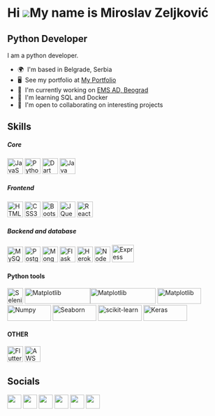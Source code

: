 Hi ![](https://user-images.githubusercontent.com/18350557/176309783-0785949b-9127-417c-8b55-ab5a4333674e.gif)My name is Miroslav Zeljković
==========================================================================================================================================

Python Developer
----------------

I am a python developer.

*   🌍  I'm based in Belgrade, Serbia
*   🖥️  See my portfolio at [My Portfolio](https://wiola09.github.io/Miroslav_Zeljkovic_sajt/)
*   🚀  I'm currently working on [EMS AD, Beograd](http://www.ems.rs/)
*   🧠  I'm learning SQL and Docker
*   🤝  I'm open to collaborating on interesting projects
## Skills 

<p align="left">

   ##### Core
   <a href="https://developer.mozilla.org/en-US/docs/Web/JavaScript" target="_blank" rel="noreferrer"><img src="https://raw.githubusercontent.com/danielcranney/readme-generator/main/public/icons/skills/javascript-colored.svg" width="36" height="36" alt="JavaScript" /></a>
<a href="https://www.python.org/" target="_blank" rel="noreferrer"><img src="https://raw.githubusercontent.com/danielcranney/readme-generator/main/public/icons/skills/python-colored.svg" width="36" height="36" alt="Python" /></a>
   <a href="https://dart.dev/" target="_blank" rel="noreferrer"><img src="https://raw.githubusercontent.com/danielcranney/readme-generator/main/public/icons/skills/dart-colored.svg" width="36" height="36" alt="Dart" /></a>
   <a href="https://www.oracle.com/java/" target="_blank" rel="noreferrer"><img src="https://raw.githubusercontent.com/danielcranney/readme-generator/main/public/icons/skills/java-colored.svg" width="36" height="36" alt="Java" /></a>
  
##### Frontend

<a href="https://developer.mozilla.org/en-US/docs/Glossary/HTML5" target="_blank" rel="noreferrer"><img src="https://raw.githubusercontent.com/danielcranney/readme-generator/main/public/icons/skills/html5-colored.svg" width="36" height="36" alt="HTML5" /></a>
<a href="https://www.w3.org/TR/CSS/#css" target="_blank" rel="noreferrer"><img src="https://raw.githubusercontent.com/danielcranney/readme-generator/main/public/icons/skills/css3-colored.svg" width="36" height="36" alt="CSS3" /></a>
<a href="https://getbootstrap.com/" target="_blank" rel="noreferrer"><img src="https://raw.githubusercontent.com/danielcranney/readme-generator/main/public/icons/skills/bootstrap-colored.svg" width="36" height="36" alt="Bootstrap" /></a>
<a href="https://jquery.com/" target="_blank" rel="noreferrer"><img src="https://raw.githubusercontent.com/danielcranney/readme-generator/main/public/icons/skills/jquery-colored.svg" alt="JQuery" width="36" height="36"></a>
<a href="https://reactjs.org/" target="_blank" rel="noreferrer"><img src="https://raw.githubusercontent.com/danielcranney/readme-generator/main/public/icons/skills/react-colored.svg" width="36" height="36" alt="React" /></a>
   

   ##### Backend and database
   
  <a href="https://www.mysql.com/" target="_blank" rel="noreferrer"><img src="https://raw.githubusercontent.com/danielcranney/readme-generator/main/public/icons/skills/mysql-colored.svg" width="36" height="36" alt="MySQL" /></a>
<a href="https://www.postgresql.org/" target="_blank" rel="noreferrer"><img src="https://raw.githubusercontent.com/danielcranney/readme-generator/main/public/icons/skills/postgresql-colored.svg" width="36" height="36" alt="PostgreSQL" /></a>
   <a href="https://www.mongodb.com/" target="_blank" rel="noreferrer"><img src="https://raw.githubusercontent.com/danielcranney/readme-generator/main/public/icons/skills/mongodb-colored.svg" width="36" height="36" alt="MongoDB" /></a>
<a href="https://flask.palletsprojects.com/en/2.2.x/" target="_blank" rel="noreferrer"><img src="https://raw.githubusercontent.com/danielcranney/readme-generator/main/public/icons/skills/flask-colored.svg" width="36" height="36" alt="Flask" /></a>
<a href="https://www.heroku.com/" target="_blank" rel="noreferrer"><img src="https://raw.githubusercontent.com/danielcranney/readme-generator/main/public/icons/skills/heroku-colored.svg" width="36" height="36" alt="Heroku" /></a> 
<a href="https://nodejs.org/en/" target="_blank" rel="noreferrer"><img src="https://raw.githubusercontent.com/danielcranney/readme-generator/main/public/icons/skills/nodejs-colored.svg" width="36" height="36" alt="NodeJS" /></a>
<a href="https://expressjs.com/" target="_blank" rel="noreferrer"><img src="https://raw.githubusercontent.com/danielcranney/readme-generator/main/public/icons/skills/express-colored.svg" width="50" height="40" alt="Express" /></a>
</p>

#### Python tools
<a href="https://www.selenium.dev/" target="_blank" rel="noreferrer"><img src="https://camo.githubusercontent.com/4b95df4d6ca7a01afc25d27159804dc5a7d0df41d8131aaf50c9f84847dfda21/68747470733a2f2f73656c656e69756d2e6465762f696d616765732f73656c656e69756d5f6c6f676f5f7371756172655f677265656e2e706e67" width="36" height="36" alt="Selenium" /></a>
<a href="https://matplotlib.org/" target="_blank" rel="noreferrer"><img src="https://matplotlib.org/_static/images/logo2.svg" width="150" height="36" alt="Matplotlib" /></a><a href="https://www.tensorflow.org/" target="_blank" rel="noreferrer"><img src="https://www.gstatic.com/devrel-devsite/prod/vdbc400b97a86c8815ab6ee057e8dc91626aee8cf89b10f7d89037e5a33539f53/tensorflow/images/lockup.svg" width="150" height="36" alt="Matplotlib" /></a>
<a href="https://pandas.pydata.org/" target="_blank" rel="noreferrer"><img src="https://pandas.pydata.org/docs/_static/pandas.svg" width="100" height="36" alt="Matplotlib" /></a>
<a href="https://numpy.org/" target="_blank" rel="noreferrer"><img src="https://numpy.org/doc/stable/_static/numpylogo.svg" width="100" height="36" alt="Numpy" /></a>
<a href="https://seaborn.pydata.org/index.html" target="_blank" rel="noreferrer"><img src="https://seaborn.pydata.org/_static/logo-wide-lightbg.svg" width="100" height="36" alt="Seaborn" /></a>
<a href="https://scikit-learn.org/stable/index.html" target="_blank" rel="noreferrer"><img src="https://scikit-learn.org/stable/_static/scikit-learn-logo-small.png" width="100" height="36" alt="scikit-learn" /></a>
<a href="https://keras.io/" target="_blank" rel="noreferrer"><img src="https://keras.io/img/logo.png" width="100" height="36" alt="Keras" /></a>

#### OTHER
<a href="https://flutter.dev/" target="_blank" rel="noreferrer"><img src="https://raw.githubusercontent.com/danielcranney/readme-generator/main/public/icons/skills/flutter-colored.svg" width="36" height="36" alt="Flutter" /></a>
<a href="https://aws.amazon.com/" target="_blank" rel="noreferrer"><img src="https://a0.awsstatic.com/libra-css/images/logos/aws_logo_smile_179x109.png" width="36" height="36" alt="AWS" /></a>

</p>

## Socials
<p align="left">                         
<a href="https://discord.com/users/miroslav.zeljkovic#4894" target="_blank" rel="noreferrer"><img src="https://raw.githubusercontent.com/danielcranney/readme-generator/main/public/icons/socials/discord.svg" width="32" height="32" /></a>
<a href="https://www.github.com/Wiola09" target="_blank" rel="noreferrer"><img src="https://raw.githubusercontent.com/danielcranney/readme-generator/main/public/icons/socials/github.svg" width="32" height="32" /></a>                        
<a href="http://www.instagram.com/miroslav.zeljkovic83/" target="_blank" rel="noreferrer"><img src="https://raw.githubusercontent.com/danielcranney/readme-generator/main/public/icons/socials/instagram.svg" width="32" height="32" /></a>                        
<a href="https://www.linkedin.com/in/miroslav-zeljkovic-31b5a75b/" target="_blank" rel="noreferrer"><img src="https://raw.githubusercontent.com/danielcranney/readme-generator/main/public/icons/socials/linkedin.svg" width="32" height="32" /></a>                          
<a href="https://www.stackoverflow.com/users/19237685/miroslav-zeljkovi%c4%87" target="_blank" rel="noreferrer"><img src="https://raw.githubusercontent.com/danielcranney/readme-generator/main/public/icons/socials/stackoverflow.svg" width="32" height="32" /></a>
<a href="https://www.twitter.com/Miroslav_114" target="_blank" rel="noreferrer"><img src="https://raw.githubusercontent.com/danielcranney/readme-generator/main/public/icons/socials/twitter.svg" width="32" height="32" /></a> 

                          
